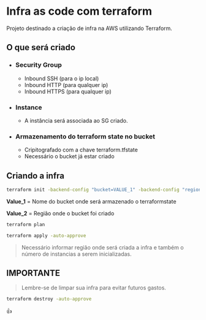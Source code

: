 # Infra as code com terraform
Projeto destinado a criação de infra na AWS utilizando Terraform.

## O que será criado
- ### Security Group
  - Inbound SSH (para o ip local)
  - Inbound HTTP (para qualquer ip)
  - Inbound HTTPS (para qualquer ip)
 
 - ### Instance
    - A instância será associada ao SG criado.
 
 - ### Armazenamento do terraform state no bucket
    - Cripitografado com a chave terraform.tfstate
    - Necessário o bucket já estar criado

## Criando a infra
```bash
terraform init -backend-config "bucket=VALUE_1" -backend-config "region=VALUE_2"
```

   **Value_1** = Nome do bucket onde será armazenado o terraformstate
   
   **Value_2** = Região onde o bucket foi criado
   
   
```bash
terraform plan
```   
```bash
terraform apply -auto-approve
``` 

> Necessário informar região onde será criada a infra e também o número de instancias a serem inicializadas.


## IMPORTANTE
> Lembre-se de limpar sua infra para evitar futuros gastos.

```bash
terraform destroy -auto-approve
``` 


:+1:


